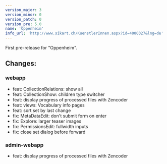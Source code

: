 ```yaml
---
version_major: 3
version_minor: 0
version_patch: 0
version_pre: 5.0
name: 'Oppenheim'
info_url: 'http://www.sikart.ch/KuenstlerInnen.aspx?id=4000327&lng=de'
---
```


First pre-release for "Oppenheim".

## Changes:

### webapp
- feat: CollectionRelations: show all
- feat: CollectionShow: children type switcher
- feat: display progress of processed files with Zencoder
- feat: views: Vocabulary info pages
- feat: sort set by last change
- fix: MetaDataEdit: don't submit form on enter
- fix: Explore: larger teaser images
- fix: PermissionsEdit: fullwidth inputs
- fix: close set dialog before forward

### admin-webapp
- feat: display progress of processed files with Zencoder

